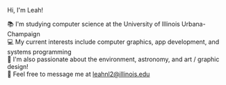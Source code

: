 
Hi, I'm Leah!

📚 I'm studying computer science at the University of Illinois Urbana-Champaign 
<br>💻 My current interests include computer graphics, app development, and systems programming
<br>🌠 I'm also passionate about the environment, astronomy, and art / graphic design!
<br>💬 Feel free to message me at leahnl2@illinois.edu

